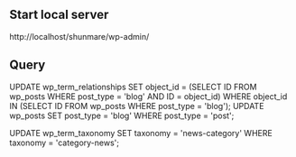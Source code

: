 ## Start local server
http://localhost/shunmare/wp-admin/

## Query
UPDATE wp_term_relationships 
SET object_id = (SELECT ID FROM wp_posts WHERE post_type = 'blog' AND ID = object_id) 
WHERE object_id IN (SELECT ID FROM wp_posts WHERE post_type = 'blog');
UPDATE wp_posts SET post_type = 'blog' WHERE post_type = 'post';

UPDATE wp_term_taxonomy
SET taxonomy = 'news-category'
WHERE taxonomy = 'category-news';